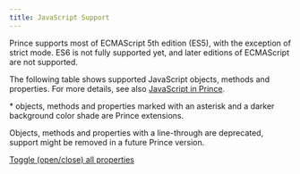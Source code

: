 ```yaml
---
title: JavaScript Support
---
```


<style>
.navigationSlider .slidingNav ul li:nth-child(3), .navigationSlider .slidingNav ul li:nth-child(3) > a:hover, .navigationSlider .slidingNav ul li.siteNavGroupActive > a {
    background-color: #fff;
}
.nav-site li:nth-child(3) a {
    color: #333 !important;
}
.nav-site li:nth-child(3) a:hover {
    color: #22b573 !important;;
}
</style>

Prince supports most of ECMAScript 5th edition (ES5), with the exception of strict mode. ES6 is not fully supported yet, and later editions of ECMAScript are not supported.

The following table shows supported JavaScript objects, methods and properties. For more details, see also [JavaScript in Prince](javascript.md#javascript-in-prince).

\* objects, methods and properties marked with an asterisk and a darker background color shade are Prince extensions.

Objects, methods and properties <span class="dep">with a line-through</span> are deprecated, support might
be removed in a future Prince version.

<a href="#" id="toggle-js" onclick="javascript:toggleAllDetails('js'); return false;">Toggle (open/close) all properties</a>

<div class="js-overview level" id="js-support-table"></div>

<script src="/doc/assets/std.js"></script>
<script src="/doc/assets/std-annotated.js"></script>

<script>
var blacklistFullDesc = ['document.write', 'document.writeln'];
var blacklistPropName = ['constructor']; // It is everywhere..
var root = document.getElementById('js-support-table');
function buildSubTree(objReferenceList, objAnnotations, rootElm, actualParentObj, parentDescs) {
    for(var prop in objReferenceList) {
        if(blacklistPropName.indexOf(prop) > -1) {
            continue;
        }
        if(blacklistFullDesc.indexOf(parentDescs.join('.') + '.' + prop) > -1) {
            continue;
        }
        var obj = objReferenceList[prop];
        var annotations = objAnnotations ? objAnnotations[prop] : {};
        try{
            var theRealThing = actualParentObj[prop];
        }catch(e){}
        var hasChildren = Object.keys(obj).length > 0;
        var numArgs = 0;
        try{
            var numArgs = theRealThing && theRealThing.length || 0;
        }catch(e){}
        var thisDiv = add(rootElm, prop, annotations, typeof theRealThing, hasChildren, numArgs, parentDescs);
        thisDiv.className = 'level';
        if(annotations && annotations.ext) {
            thisDiv.className += ' ext';
        }
        if(annotations && annotations.dep) {
            thisDiv.className += ' dep';
        }
        if(thisDiv && hasChildren){
            buildSubTree(obj, annotations, thisDiv.appendChild(document.createElement('div')), theRealThing, parentDescs.concat([prop]));
        }
    }
}
function add(parent, thing, annotations, type, hasChildren, length, parentDescs) {
    if(parent.tagName.toUpperCase() === 'DIV'){
        var thisParent = parent.appendChild(document.createElement('details'));
        thisParent.className = 'details-' + type;
        var summary = document.createElement('summary');
        var theSummary = thisParent.appendChild(summary);
        if(parentDescs) {
            theId = parentDescs.join('.') + '.' + thing;
        } else {
            theId = thing;
        }
        summary.setAttribute("id", theId);
        if(theId == '.window') {
            var att = document.createAttribute('open');
            thisParent.setAttributeNode(att);
        }
        var c = theSummary.appendChild(document.createElement('code'))
        var b = c.appendChild(document.createElement('b')), div, span, ul, li, code;
        if(type === 'undefined') {
            type = '';
        }
        b.appendChild(document.createTextNode(thing));
        if ((annotations.type == 'function') || (type === 'function') || (annotations && annotations.arguments)) {
            var argslist = (annotations && annotations.arguments ? annotations.arguments.map(function(item) {return item.name}) : [])
            .join(', ');
            span = b.appendChild(document.createElement('span'));
            span.className = 'argslist';
            span.appendChild(document.createTextNode(argslist))
        }
        b.className = 'name';
        var selflink = document.createElement('a');
        selflink.setAttribute("href", "#" + parentDescs.join('.') + '.' + thing);
        selflink.setAttribute("class", "self-link");
        theSummary.appendChild(selflink);
        var div = document.createElement('div');
        var theDetailsDiv = thisParent.appendChild(div);
        if(annotations && annotations.type) {
            span = theDetailsDiv.appendChild(document.createElement('span'));
            span.className = 'type';
            span.appendChild(document.createTextNode(annotations.type));
        } else {
            span = theDetailsDiv.appendChild(document.createElement('span'));
            span.className = 'type';
            span.appendChild(document.createTextNode(type));
        }
        if(annotations && annotations.url) {
            div = theDetailsDiv.appendChild(document.createElement('div'));
            div.className = 'url-property';
            if(thing == 'cssFloat') {
                property = 'float';
            } else {
                property = thing.replace(/([A-Z])/g, '-$1').toLowerCase();
            }
            url = div.appendChild(document.createElement('a'));
            url.setAttribute("href", "/doc/css-props#prop-" + property);
            if(thing.indexOf("prince") > -1) {
                proptext = "-" + property;
            } else {
                proptext = property;
            }
            url.appendChild(document.createTextNode(proptext));
        }
        if(annotations && annotations.desc) {
            div = theDetailsDiv.appendChild(document.createElement('div'));
            div.className = 'desc';
            div.innerHTML = annotations.desc;
        }
        if(annotations && annotations.arguments && annotations.arguments.length) {
            var ul = theDetailsDiv.appendChild(document.createElement('ul'));
            ul.className = 'arguments';
            annotations.arguments.forEach(function (arg) {
                li = ul.appendChild(document.createElement('li'));
                div = li.appendChild(document.createElement('div'));
                li.className = 'argument';
                if(arg.name) {
                    div = li.appendChild(document.createElement('div'));
                    div.className = 'name level';
                    div.appendChild(document.createTextNode(arg.name));
                }
                if(arg.type) {
                    div = li.appendChild(document.createElement('div'));
                    div.className = 'type';
                    div.appendChild(document.createTextNode(arg.type));
                }
                if(arg.desc) {
                    div = li.appendChild(document.createElement('div'));
                    div.className = 'desc';
                    div.innerHTML = arg.desc;
                }
            });
        }
        if(annotations && annotations.returns) {
            div = theDetailsDiv.appendChild(document.createElement('div'));
            div.className = 'returns level';
            div.innerHTML = annotations.returns;
        }
        if(annotations && annotations.example) {
            example = theDetailsDiv.appendChild(document.createElement('div'));
            example.className = 'example';
            proglist = example.appendChild(document.createElement('div'));
            proglist.className = 'programlisting';
            code = proglist.appendChild(document.createElement('pre'));
            code.className = 'example level';
            code.language = 'javascript';
            code.appendChild(document.createTextNode(annotations.example));
            if (annotations && annotations.exampleReturn) {
                div = code.appendChild(document.createElement('div'));
                div.className = 'example-return';
                div.appendChild(document.createTextNode(annotations.exampleReturn));
            }
        }
        thisParent.className = type + (hasChildren ? ' children' : '');
        return thisParent;
    }
}
root = add(root, 'window', {desc: 'The global object', type: 'object'}, 'object', true, 0, ['']);
root = root.appendChild(document.createElement('div'));
buildSubTree(std, stdAnnotated, root, window, ['window']);
</script>

<script>
function toggleDetails() { if ((location.hash.indexOf('window.') == 1) || (location.hash.indexOf('prop-') == 1)) {
var prop = document.getElementById(location.hash.substr(1));
var parentDetails = [];
var parent = prop.parentNode;
while (parent) { if (parent.tagName === 'DETAILS') parentDetails.push(parent); parent = parent.parentNode; }
for (i = 0; i < parentDetails.length; i++) {
  parentDetails[i].setAttribute('open','')
}
prop.scrollIntoView();
}};
function toggleAllDetails(t) {
if (t == 'js') { var type = 'js-support-table' } else if (t == 'css') { var type = 'prop-list' };
var g = document.getElementById(type);
var d = g.getElementsByTagName('details');
var id = 'toggle-' + t;
var a = document.getElementById(id);
if ( a.hasAttribute('open') == false ) {
for (i=0; i < d.length; i++) {
  if ( d[i].classList.contains('dep') == false ) {
    d[i].setAttribute('open','');
    a.setAttribute('open','');
  }
}}
else if ( a.hasAttribute('open') == true ) {
for (i=0; i < d.length; i++) {
  d[i].removeAttribute('open');
  a.removeAttribute('open');
}}
if ( t == 'js' ) { document.getElementById('.window').parentElement.setAttribute('open','') }
}
window.addEventListener("load",  function() { toggleDetails(); });
window.addEventListener("hashchange", function() { toggleDetails(); });
</script>
